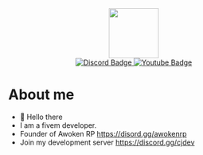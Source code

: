 <div id="header" align="center">
  <img src="https://media.giphy.com/media/M9gbBd9nbDrOTu1Mqx/giphy.gif" width="100"/>
</div>
<div id="badges" align="center">
  <a href="https://discord.gg/cjdev">
    <img src="https://img.shields.io/badge/Discord-blue" alt="Discord Badge"/>
  </a>
  <a href="https://www.youtube.com/channel/UCu8pU2cSj8pRWuiF_y1NYzQ">
    <img src="https://img.shields.io/badge/Youtube-red" alt="Youtube Badge"/>
  </a>
</div>

# About me
- 👋 Hello there
- I am a fivem developer.
- Founder of Awoken RP https://disord.gg/awokenrp
- Join my development server https://discord.gg/cjdev
